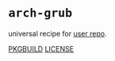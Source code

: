 # `arch-grub`

universal recipe for [user repo](../themartiancompany/ur).

[PKGBUILD](PKGBUILD)
[LICENSE](COPYING)
